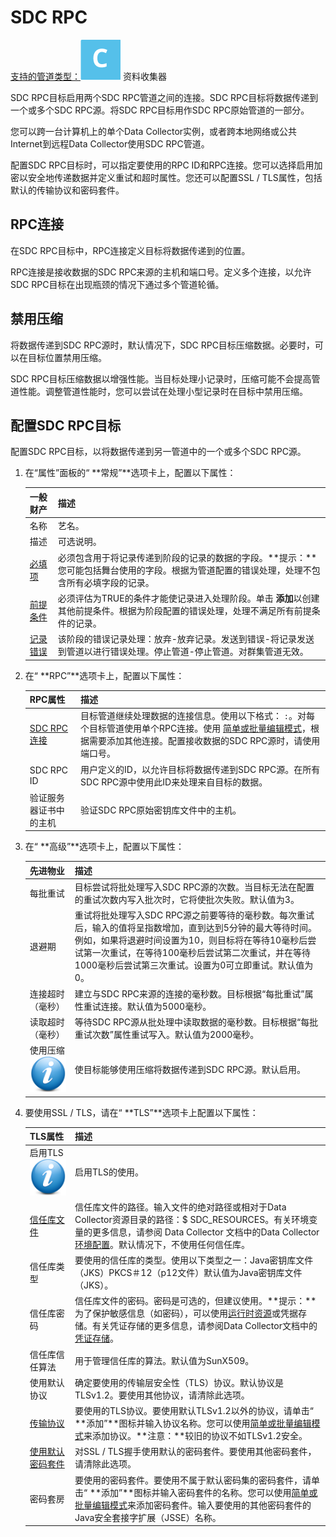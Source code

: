 # SDC RPC

[支持的管道类型：](https://streamsets.com/documentation/controlhub/latest/help/datacollector/UserGuide/Pipeline_Configuration/ProductIcons_Doc.html#concept_mjg_ly5_pgb)![img](imgs/icon-SDC-20200310202249460.png) 资料收集器

SDC RPC目标启用两个SDC RPC管道之间的连接。SDC RPC目标将数据传递到一个或多个SDC RPC源。将SDC RPC目标用作SDC RPC原始管道的一部分。

您可以跨一台计算机上的单个Data Collector实例，或者跨本地网络或公共Internet到远程Data Collector使用SDC RPC管道。

配置SDC RPC目标时，可以指定要使用的RPC ID和RPC连接。您可以选择启用加密以安全地传递数据并定义重试和超时属性。您还可以配置SSL / TLS属性，包括默认的传输协议和密码套件。

## RPC连接

在SDC RPC目标中，RPC连接定义目标将数据传递到的位置。

RPC连接是接收数据的SDC RPC来源的主机和端口号。定义多个连接，以允许SDC RPC目标在出现瓶颈的情况下通过多个管道轮循。

## 禁用压缩

将数据传递到SDC RPC源时，默认情况下，SDC RPC目标压缩数据。必要时，可以在目标位置禁用压缩。

SDC RPC目标压缩数据以增强性能。当目标处理小记录时，压缩可能不会提高管道性能。调整管道性能时，您可以尝试在处理小型记录时在目标中禁用压缩。

## 配置SDC RPC目标

配置SDC RPC目标，以将数据传递到另一管道中的一个或多个SDC RPC源。

1. 在“属性”面板的“ **常规”**选项卡上，配置以下属性：

   | 一般财产                                                     | 描述                                                         |
   | :----------------------------------------------------------- | :----------------------------------------------------------- |
   | 名称                                                         | 艺名。                                                       |
   | 描述                                                         | 可选说明。                                                   |
   | [必填项](https://streamsets.com/documentation/controlhub/latest/help/datacollector/UserGuide/Pipeline_Design/DroppingUnwantedRecords.html#concept_dnj_bkm_vq) | 必须包含用于将记录传递到阶段的记录的数据的字段。**提示：**您可能包括舞台使用的字段。根据为管道配置的错误处理，处理不包含所有必填字段的记录。 |
   | [前提条件](https://streamsets.com/documentation/controlhub/latest/help/datacollector/UserGuide/Pipeline_Design/DroppingUnwantedRecords.html#concept_msl_yd4_fs) | 必须评估为TRUE的条件才能使记录进入处理阶段。单击 **添加**以创建其他前提条件。根据为阶段配置的错误处理，处理不满足所有前提条件的记录。 |
   | [记录错误](https://streamsets.com/documentation/controlhub/latest/help/datacollector/UserGuide/Pipeline_Design/ErrorHandling.html#concept_atr_j4y_5r) | 该阶段的错误记录处理：放弃-放弃记录。发送到错误-将记录发送到管道以进行错误处理。停止管道-停止管道。对群集管道无效。 |

2. 在“ **RPC”**选项卡上，配置以下属性：

   | RPC属性                                                      | 描述                                                         |
   | :----------------------------------------------------------- | :----------------------------------------------------------- |
   | [SDC RPC连接](https://streamsets.com/documentation/controlhub/latest/help/datacollector/UserGuide/Destinations/SDC_RPCdest.html#concept_icz_wzw_dt) | 目标管道继续处理数据的连接信息。使用以下格式： `:`。对每个目标管道使用单个RPC连接。使用 [简单或批量编辑模式](https://streamsets.com/documentation/controlhub/latest/help/datacollector/UserGuide/Pipeline_Configuration/SimpleBulkEdit.html#concept_alb_b3y_cbb)，根据需要添加其他连接。配置接收数据的SDC RPC源时，请使用端口号。 |
   | SDC RPC ID                                                   | 用户定义的ID，以允许目标将数据传递到SDC RPC源。在所有SDC RPC源中使用此ID来处理来自目标的数据。 |
   | 验证服务器证书中的主机                                       | 验证SDC RPC原始密钥库文件中的主机。                          |

3. 在“ **高级”**选项卡上，配置以下属性：

   | 先进物业                                                     | 描述                                                         |
   | :----------------------------------------------------------- | :----------------------------------------------------------- |
   | 每批重试                                                     | 目标尝试将批处理写入SDC RPC源的次数。当目标无法在配置的重试次数内写入批次时，它将使批次失败。默认值为3。 |
   | 退避期                                                       | 重试将批处理写入SDC RPC源之前要等待的毫秒数。每次重试后，输入的值将呈指数增加，直到达到5分钟的最大等待时间。例如，如果将退避时间设置为10，则目标将在等待10毫秒后尝试第一次重试，在等待100毫秒后尝试第二次重试，并在等待1000毫秒后尝试第三次重试。设置为0可立即重试。默认值为0。 |
   | 连接超时（毫秒）                                             | 建立与SDC RPC来源的连接的毫秒数。目标根据“每批重试”属性重试连接。默认值为5000毫秒。 |
   | 读取超时（毫秒）                                             | 等待SDC RPC源从批处理中读取数据的毫秒数。目标根据“每批重试次数”属性重试写入。默认值为2000毫秒。 |
   | 使用压缩 [![img](imgs/icon_moreInfo-20200310202249094.png)](https://streamsets.com/documentation/controlhub/latest/help/datacollector/UserGuide/Destinations/SDC_RPCdest.html#concept_zdq_rdj_r5) | 使目标能够使用压缩将数据传递到SDC RPC源。默认启用。          |

4. 要使用SSL / TLS，请在“ **TLS”**选项卡上配置以下属性：

   | TLS属性                                                      | 描述                                                         |
   | :----------------------------------------------------------- | :----------------------------------------------------------- |
   | 启用TLS[![img](imgs/icon_moreInfo-20200310202249094.png)](https://streamsets.com/documentation/controlhub/latest/help/datacollector/UserGuide/RPC_Pipelines/SDC_RPCpipelines_title.html#concept_mrm_qhf_2t) | 启用TLS的使用。                                              |
   | [信任库文件](https://streamsets.com/documentation/controlhub/latest/help/datacollector/UserGuide/Pipeline_Configuration/SSL-TLS.html#concept_kqb_rqf_5z) | 信任库文件的路径。输入文件的绝对路径或相对于Data Collector资源目录的路径：$ SDC_RESOURCES。有关环境变量的更多信息，请参阅 Data Collector 文档中的Data Collector [环境配置](https://streamsets.com/documentation/datacollector/latest/help/#datacollector/UserGuide/Configuration/DCEnvironmentConfig.html)。默认情况下，不使用任何信任库。 |
   | 信任库类型                                                   | 要使用的信任库的类型。使用以下类型之一：Java密钥库文件（JKS）PKCS＃12（p12文件）默认值为Java密钥库文件（JKS）。 |
   | 信任库密码                                                   | 信任库文件的密码。密码是可选的，但建议使用。**提示：**为了保护敏感信息（如密码），可以使用[运行时资源](https://streamsets.com/documentation/controlhub/latest/help/datacollector/UserGuide/Pipeline_Configuration/RuntimeValues.html#concept_bs4_5nm_2s)或凭据存储。有关凭证存储的更多信息，请参阅Data Collector文档中的[凭证存储](https://streamsets.com/documentation/datacollector/latest/help/#datacollector/UserGuide/Configuration/CredentialStores.html)。 |
   | 信任库信任算法                                               | 用于管理信任库的算法。默认值为SunX509。                      |
   | 使用默认协议                                                 | 确定要使用的传输层安全性（TLS）协议。默认协议是TLSv1.2。要使用其他协议，请清除此选项。 |
   | [传输协议](https://streamsets.com/documentation/controlhub/latest/help/datacollector/UserGuide/Pipeline_Configuration/SSL-TLS.html#concept_mvs_cxf_5z) | 要使用的TLS协议。要使用默认TLSv1.2以外的协议，请单击“ **添加”**图标并输入协议名称。您可以使用[简单或批量编辑模式](https://streamsets.com/documentation/controlhub/latest/help/datacollector/UserGuide/Pipeline_Configuration/SimpleBulkEdit.html#concept_alb_b3y_cbb)来添加协议。**注意：**较旧的协议不如TLSv1.2安全。 |
   | [使用默认密码套件](https://streamsets.com/documentation/controlhub/latest/help/datacollector/UserGuide/Pipeline_Configuration/SSL-TLS.html#concept_cwx_dyf_5z) | 对SSL / TLS握手使用默认的密码套件。要使用其他密码套件，请清除此选项。 |
   | 密码套房                                                     | 要使用的密码套件。要使用不属于默认密码集的密码套件，请单击“ **添加”**图标并输入密码套件的名称。您可以使用[简单或批量编辑模式](https://streamsets.com/documentation/controlhub/latest/help/datacollector/UserGuide/Pipeline_Configuration/SimpleBulkEdit.html#concept_alb_b3y_cbb)来添加密码套件。输入要使用的其他密码套件的Java安全套接字扩展（JSSE）名称。 |